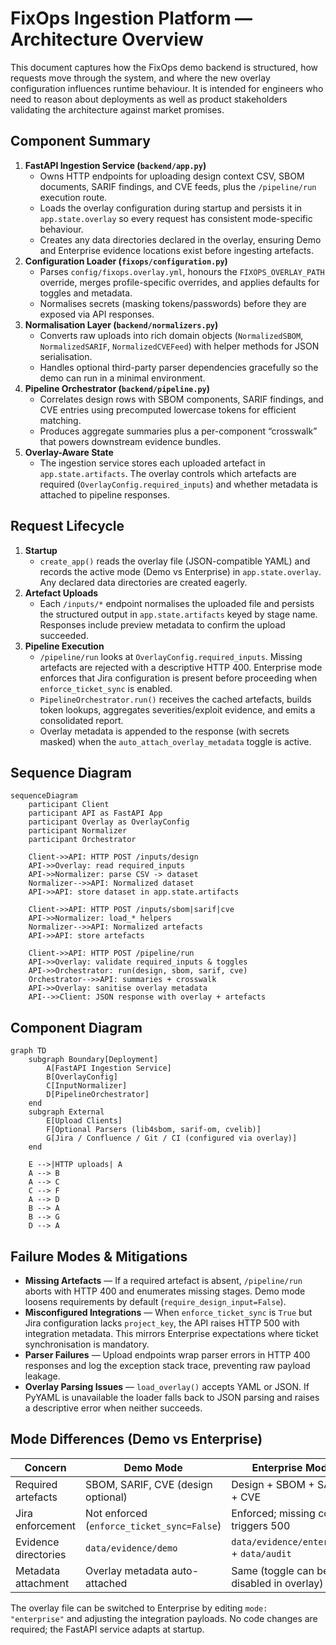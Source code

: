 # FixOps Ingestion Platform — Architecture Overview

This document captures how the FixOps demo backend is structured, how requests move through the
system, and where the new overlay configuration influences runtime behaviour. It is intended for
engineers who need to reason about deployments as well as product stakeholders validating the
architecture against market promises.

## Component Summary

1. **FastAPI Ingestion Service (`backend/app.py`)**
   - Owns HTTP endpoints for uploading design context CSV, SBOM documents, SARIF findings, and CVE
     feeds, plus the `/pipeline/run` execution route.
   - Loads the overlay configuration during startup and persists it in `app.state.overlay` so every
     request has consistent mode-specific behaviour.
   - Creates any data directories declared in the overlay, ensuring Demo and Enterprise evidence
     locations exist before ingesting artefacts.
2. **Configuration Loader (`fixops/configuration.py`)**
   - Parses `config/fixops.overlay.yml`, honours the `FIXOPS_OVERLAY_PATH` override, merges
     profile-specific overrides, and applies defaults for toggles and metadata.
   - Normalises secrets (masking tokens/passwords) before they are exposed via API responses.
3. **Normalisation Layer (`backend/normalizers.py`)**
   - Converts raw uploads into rich domain objects (`NormalizedSBOM`, `NormalizedSARIF`,
     `NormalizedCVEFeed`) with helper methods for JSON serialisation.
   - Handles optional third-party parser dependencies gracefully so the demo can run in a minimal
     environment.
4. **Pipeline Orchestrator (`backend/pipeline.py`)**
   - Correlates design rows with SBOM components, SARIF findings, and CVE entries using precomputed
     lowercase tokens for efficient matching.
   - Produces aggregate summaries plus a per-component “crosswalk” that powers downstream evidence
     bundles.
5. **Overlay-Aware State**
   - The ingestion service stores each uploaded artefact in `app.state.artifacts`. The overlay
     controls which artefacts are required (`OverlayConfig.required_inputs`) and whether metadata is
     attached to pipeline responses.

## Request Lifecycle

1. **Startup**
   - `create_app()` reads the overlay file (JSON-compatible YAML) and records the active mode (Demo
     vs Enterprise) in `app.state.overlay`. Any declared data directories are created eagerly.
2. **Artefact Uploads**
   - Each `/inputs/*` endpoint normalises the uploaded file and persists the structured output in
     `app.state.artifacts` keyed by stage name. Responses include preview metadata to confirm the
     upload succeeded.
3. **Pipeline Execution**
   - `/pipeline/run` looks at `OverlayConfig.required_inputs`. Missing artefacts are rejected with a
     descriptive HTTP 400. Enterprise mode enforces that Jira configuration is present before
     proceeding when `enforce_ticket_sync` is enabled.
   - `PipelineOrchestrator.run()` receives the cached artefacts, builds token lookups, aggregates
     severities/exploit evidence, and emits a consolidated report.
   - Overlay metadata is appended to the response (with secrets masked) when the
     `auto_attach_overlay_metadata` toggle is active.

## Sequence Diagram

```mermaid
sequenceDiagram
    participant Client
    participant API as FastAPI App
    participant Overlay as OverlayConfig
    participant Normalizer
    participant Orchestrator

    Client->>API: HTTP POST /inputs/design
    API->>Overlay: read required_inputs
    API->>Normalizer: parse CSV -> dataset
    Normalizer-->>API: Normalized dataset
    API->>API: store dataset in app.state.artifacts

    Client->>API: HTTP POST /inputs/sbom|sarif|cve
    API->>Normalizer: load_* helpers
    Normalizer-->>API: Normalized artefacts
    API->>API: store artefacts

    Client->>API: HTTP POST /pipeline/run
    API->>Overlay: validate required_inputs & toggles
    API->>Orchestrator: run(design, sbom, sarif, cve)
    Orchestrator-->>API: summaries + crosswalk
    API->>Overlay: sanitise overlay metadata
    API-->>Client: JSON response with overlay + artefacts
```

## Component Diagram

```mermaid
graph TD
    subgraph Boundary[Deployment]
        A[FastAPI Ingestion Service]
        B[OverlayConfig]
        C[InputNormalizer]
        D[PipelineOrchestrator]
    end
    subgraph External
        E[Upload Clients]
        F[Optional Parsers (lib4sbom, sarif-om, cvelib)]
        G[Jira / Confluence / Git / CI (configured via overlay)]
    end

    E -->|HTTP uploads| A
    A --> B
    A --> C
    C --> F
    A --> D
    B --> A
    B --> G
    D --> A
```

## Failure Modes & Mitigations

- **Missing Artefacts** — If a required artefact is absent, `/pipeline/run` aborts with HTTP 400 and
  enumerates missing stages. Demo mode loosens requirements by default (`require_design_input=False`).
- **Misconfigured Integrations** — When `enforce_ticket_sync` is `True` but Jira configuration lacks
  `project_key`, the API raises HTTP 500 with integration metadata. This mirrors Enterprise
  expectations where ticket synchronisation is mandatory.
- **Parser Failures** — Upload endpoints wrap parser errors in HTTP 400 responses and log the
  exception stack trace, preventing raw payload leakage.
- **Overlay Parsing Issues** — `load_overlay()` accepts YAML or JSON. If PyYAML is unavailable the
  loader falls back to JSON parsing and raises a descriptive error when neither succeeds.

## Mode Differences (Demo vs Enterprise)

| Concern | Demo Mode | Enterprise Mode |
| --- | --- | --- |
| Required artefacts | SBOM, SARIF, CVE (design optional) | Design + SBOM + SARIF + CVE |
| Jira enforcement | Not enforced (`enforce_ticket_sync=False`) | Enforced; missing config triggers 500 |
| Evidence directories | `data/evidence/demo` | `data/evidence/enterprise` + `data/audit` |
| Metadata attachment | Overlay metadata auto-attached | Same (toggle can be disabled in overlay) |

The overlay file can be switched to Enterprise by editing `mode: "enterprise"` and adjusting the
integration payloads. No code changes are required; the FastAPI service adapts at startup.
